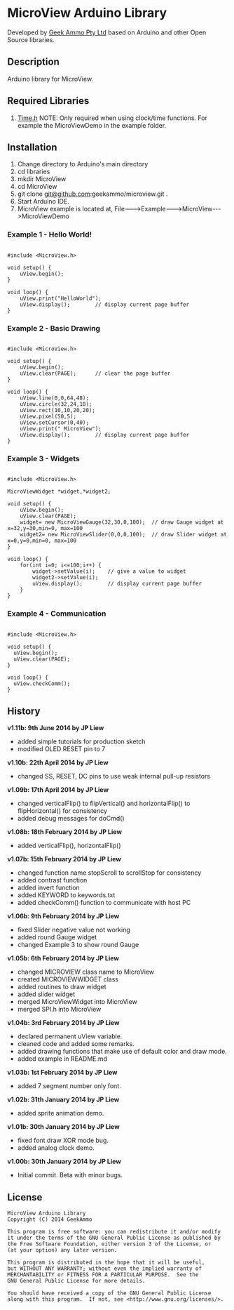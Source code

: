 # MicroView Arduino Library

Developed by [Geek Ammo Pty Ltd](http://www.geekammo.com) based on Arduino and other Open Source libraries.  

## Description

Arduino library for MicroView.  

## Required Libraries

1. [Time.h](http://www.pjrc.com/teensy/td_libs_Time.html) NOTE: Only required when using clock/time functions.  For example the MicroViewDemo in the example folder.

## Installation

1. Change directory to Arduino's main directory
2. cd libraries
3. mkdir MicroView
4. cd MicroView
5. git clone git@github.com:geekammo/microview.git .
6. Start Arduino IDE.
7. MicroView example is located at, File--->Example--->MicroView--->MicroViewDemo

### Example 1 - Hello World!
<pre><code>
#include &lt;MicroView.h&gt;

void setup() {
	uView.begin();
}

void loop() {
	uView.print("HelloWorld");
	uView.display();		// display current page buffer
}
</code></pre>

### Example 2 - Basic Drawing
<pre><code>
#include &lt;MicroView.h&gt;

void setup() {
	uView.begin();
	uView.clear(PAGE);		// clear the page buffer
}

void loop() {
	uView.line(0,0,64,48);
	uView.circle(32,24,10);
	uView.rect(10,10,20,20);
	uView.pixel(50,5);
	uView.setCursor(0,40);
	uView.print(" MicroView");
	uView.display();		// display current page buffer
}
</code></pre>

### Example 3 - Widgets
<pre><code>
#include &lt;MicroView.h&gt;

MicroViewWidget *widget,*widget2;

void setup() {
	uView.begin();
	uView.clear(PAGE);
	widget= new MicroViewGauge(32,30,0,100);  // draw Gauge widget at x=32,y=30,min=0, max=100
	widget2= new MicroViewSlider(0,0,0,100);  // draw Slider widget at x=0,y=0,min=0, max=100
}

void loop() {
	for(int i=0; i&lt;=100;i++) {
		widget->setValue(i);	// give a value to widget
		widget2->setValue(i);
		uView.display();		// display current page buffer
	}
}
</code></pre>

### Example 4 - Communication
<pre><code>
#include &lt;MicroView.h&gt;

void setup() {
  uView.begin();
  uView.clear(PAGE);
}

void loop() {
  uView.checkComm();
}
</code></pre>

## History
**v1.11b: 9th June 2014 by JP Liew**
* added simple tutorials for production sketch
* modified OLED RESET pin to 7

**v1.10b: 22th April 2014 by JP Liew**
* changed SS, RESET, DC pins to use weak internal pull-up resistors

**v1.09b: 17th April 2014 by JP Liew**
* changed verticalFlip() to flipVertical() and horizontalFlip() to flipHorizontal() for consistency
* added debug messages for doCmd()

**v1.08b: 18th February 2014 by JP Liew**
* added verticalFlip(), horizontalFlip()

**v1.07b: 15th February 2014 by JP Liew**
* changed function name stopScroll to scrollStop for consistency
* added contrast function
* added invert function
* added KEYWORD to keywords.txt
* added checkComm() function to communicate with host PC

**v1.06b: 9th February 2014 by JP Liew**
* fixed Slider negative value not working
* added round Gauge widget
* changed Example 3 to show round Gauge

**v1.05b: 6th February 2014 by JP Liew**
* changed MICROVIEW class name to MicroView
* created MICROVIEWWIDGET class
* added routines to draw widget
* added slider widget
* merged MicroViewWidget into MicroView
* merged SPI.h into MicroView 

**v1.04b: 3rd February 2014 by JP Liew**
* declared permanent uView variable.
* cleaned code and added some remarks.
* added drawing functions that make use of default color and draw mode.
* added example in README.md

**v1.03b: 1st February 2014 by JP Liew**  
* added 7 segment number only font.

**v1.02b: 31th January 2014 by JP Liew**  
* added sprite animation demo.  

**v1.01b:	30th January 2014 by JP Liew**  
* fixed font draw XOR mode bug.  
* added analog clock demo.

**v1.00b:	30th January 2014 by JP Liew**  
* Initial commit.  Beta with minor bugs.

## License
    MicroView Arduino Library
    Copyright (C) 2014 GeekAmmo

    This program is free software: you can redistribute it and/or modify
    it under the terms of the GNU General Public License as published by
    the Free Software Foundation, either version 3 of the License, or
    (at your option) any later version.

    This program is distributed in the hope that it will be useful,
    but WITHOUT ANY WARRANTY; without even the implied warranty of
    MERCHANTABILITY or FITNESS FOR A PARTICULAR PURPOSE.  See the
    GNU General Public License for more details.

    You should have received a copy of the GNU General Public License
    along with this program.  If not, see <http://www.gnu.org/licenses/>.